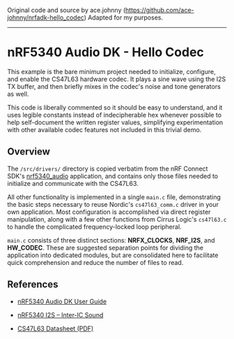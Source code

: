 Original code and source by ace.johnny (https://github.com/ace-johnny/nrfadk-hello_codec)
Adapted for my purposes.

---

# nRF5340 Audio DK - Hello Codec

This example is the bare minimum project needed to initialize, configure, and enable the CS47L63 hardware codec. It plays a sine wave using the I2S TX buffer, and then briefly mixes in the codec's noise and tone generators as well.

This code is liberally commented so it should be easy to understand, and it uses legible constants instead of indecipherable hex whenever possible to help self-document the written register values, simplifying experimentation with other available codec features not included in this trivial demo.

## Overview

The `/src/drivers/` directory is copied verbatim from the nRF Connect SDK's [nrf5340_audio](https://github.com/nrfconnect/sdk-nrf/tree/main/applications/nrf5340_audio) application, and contains only those files needed to initialize and communicate with the CS47L63.

All other functionality is implemented in a single `main.c` file, demonstrating the basic steps necessary to reuse Nordic's `cs47l63_comm.c` driver in your own application. Most configuration is accomplished via direct register manipulation, along with a few other functions from Cirrus Logic's `cs47l63.c` to handle the complicated frequency-locked loop peripheral.

`main.c` consists of three distinct sections: **NRFX_CLOCKS**, **NRF_I2S**, and **HW_CODEC**. These are suggested separation points for dividing the application into dedicated modules, but are consolidated here to facilitate quick comprehension and reduce the number of files to read.

## References

- [nRF5340 Audio DK User Guide](https://docs.nordicsemi.com/bundle/ug_nrf5340_audio/page/UG/nrf5340_audio/intro.html)

- [nRF5340 I2S – Inter-IC Sound](https://docs.nordicsemi.com/bundle/ps_nrf5340/page/i2s.html)

- [CS47L63 Datasheet (PDF)](https://statics.cirrus.com/pubs/proDatasheet/CS47L63_DS1249F2.pdf)
